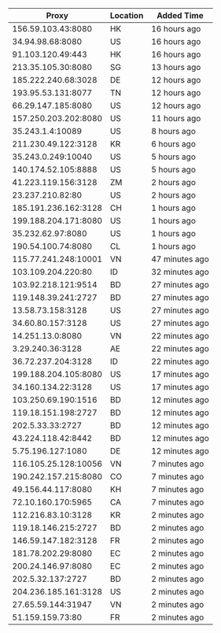 | Proxy | Location | Added Time |
|---------|----------|------------|
| 156.59.103.43:8080 | HK | 16 hours ago |
| 34.94.98.68:8080 | US | 16 hours ago |
| 91.103.120.49:443 | HK | 16 hours ago |
| 213.35.105.30:8080 | SG | 13 hours ago |
| 185.222.240.68:3028 | DE | 12 hours ago |
| 193.95.53.131:8077 | TN | 12 hours ago |
| 66.29.147.185:8080 | US | 12 hours ago |
| 157.250.203.202:8080 | US | 11 hours ago |
| 35.243.1.4:10089 | US | 8 hours ago |
| 211.230.49.122:3128 | KR | 6 hours ago |
| 35.243.0.249:10040 | US | 5 hours ago |
| 140.174.52.105:8888 | US | 5 hours ago |
| 41.223.119.156:3128 | ZM | 2 hours ago |
| 23.237.210.82:80 | US | 2 hours ago |
| 185.191.236.162:3128 | CH | 1 hours ago |
| 199.188.204.171:8080 | US | 1 hours ago |
| 35.232.62.97:8080 | US | 1 hours ago |
| 190.54.100.74:8080 | CL | 1 hours ago |
| 115.77.241.248:10001 | VN | 47 minutes ago |
| 103.109.204.220:80 | ID | 32 minutes ago |
| 103.92.218.121:9514 | BD | 27 minutes ago |
| 119.148.39.241:2727 | BD | 27 minutes ago |
| 13.58.73.158:3128 | US | 27 minutes ago |
| 34.60.80.157:3128 | US | 27 minutes ago |
| 14.251.13.0:8080 | VN | 22 minutes ago |
| 3.29.240.36:3128 | AE | 22 minutes ago |
| 36.72.237.204:3128 | ID | 22 minutes ago |
| 199.188.204.105:8080 | US | 17 minutes ago |
| 34.160.134.22:3128 | US | 17 minutes ago |
| 103.250.69.190:1516 | BD | 12 minutes ago |
| 119.18.151.198:2727 | BD | 12 minutes ago |
| 202.5.33.33:2727 | BD | 12 minutes ago |
| 43.224.118.42:8442 | BD | 12 minutes ago |
| 5.75.196.127:1080 | DE | 12 minutes ago |
| 116.105.25.128:10056 | VN | 7 minutes ago |
| 190.242.157.215:8080 | CO | 7 minutes ago |
| 49.156.44.117:8080 | KH | 7 minutes ago |
| 72.10.160.170:5965 | CA | 7 minutes ago |
| 112.216.83.10:3128 | KR | 2 minutes ago |
| 119.18.146.215:2727 | BD | 2 minutes ago |
| 146.59.147.182:3128 | FR | 2 minutes ago |
| 181.78.202.29:8080 | EC | 2 minutes ago |
| 200.24.146.97:8080 | EC | 2 minutes ago |
| 202.5.32.137:2727 | BD | 2 minutes ago |
| 204.236.185.161:3128 | US | 2 minutes ago |
| 27.65.59.144:31947 | VN | 2 minutes ago |
| 51.159.159.73:80 | FR | 2 minutes ago |
